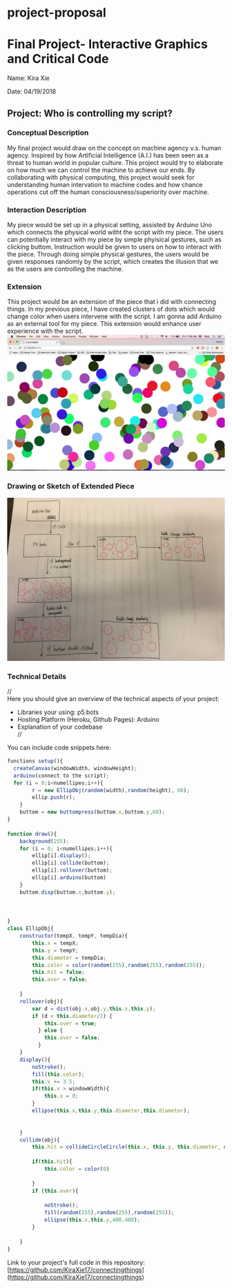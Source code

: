 # project-proposal
# Final Project- Interactive Graphics and Critical Code

Name:  Kira Xie

Date: 04/19/2018

## Project: Who is controlling my script?

### Conceptual Description

My final project would draw on the concept on machine agency v.s. human agency. Inspired by how Artificial Intelligence (A.I.) has been seen as a threat to human world in popular culture. This project would try to elaborate on how much we can control the machine to achieve our ends. By collaborating with physical computing, this project would seek for understanding human intervation to machine codes and how chance operations cut off the human consciousness/superiority over machine.
### Interaction Description

My piece would be set up in a physical setting, assisted by Arduino Uno which connects the physical world witht the script with my piece. The users can potentially interact with my piece by simple phyisical gestures, such as clicking buttom. Instruction would be given to users on how to interact with the piece. Through doing simple physical gestures, the users would be given responses randomly by the script, which creates the illusion that we as the users are controlling the machine.  

### Extension 

This project would be an extension of the piece that i did with connecting things. In my previous piece, I have created clusters of dots which would change color when users intervene with the script. I am gonna add Arduino as an external tool for my piece. This extension would enhance user experience with the script.
![Previous Piece](previous_piece.png)

### Drawing or Sketch of Extended Piece
![Sketch of Extended Piece](flowchart.jpg)

### Technical Details
//   
Here you should give an overview of the technical aspects of your project:
* Libraries your using: p5.bots
* Hosting Platform (Heroku, Github Pages): Arduino
* Explanation of your codebase  
//

You can include code snippets here:

```js
functions setup(){
  createCanvas(windowWidth, windowHeight);
  arduino(connect to the script);
  for (i = 0;i<numellipes;i++){
		r = new EllipObj(random(width),random(height), 60);
		ellip.push(r);
	}
	buttom = new buttompress(buttom.x,buttom.y,60);
}

function draw(){
    background(255);
	for (i = 0; i<numellipes;i++){
		ellip[i].display();
		ellip[i].collide(buttom);	
        ellip[i].rollover(buttom);
        ellip[i].arduino(buttom)
	}
    buttom.disp(buttom.x,buttom.y);
    
	

}
class EllipObj{
	constructor(tempX, tempY, tempDia){
		this.x = tempX;
		this.y = tempY;
		this.diameter = tempDia;
		this.color = color(random(255),random(255),random(255));
		this.hit = false;
		this.over = false;

	}
	rollover(obj){
		var d = dist(obj.x,obj.y,this.x,this.y);
		if (d < this.diameter/2) {
			this.over = true;
		  } else {
			this.over = false;
		  }
	}
	display(){
		noStroke();
		fill(this.color);
		this.x += 3.5;
		if(this.x > windowWidth){
			this.x = 0;
		}
		ellipse(this.x,this.y,this.diameter,this.diameter);
		

	}
	collide(obj){
		this.hit = collideCircleCircle(this.x, this.y, this.diameter, obj.x, obj.y, obj.dia)
		
		if(this.hit){
			this.color = color(0)
			
		}
		if (this.over){
			
			noStroke();
			fill(random(255),random(255),random(255));
			ellipse(this.x,this.y,400,400);
		}

	}
}
```

Link to your project's full code in this repository:  [https://github.com/KiraXie17/connectingthings](https://github.com/KiraXie17/connectingthings)
